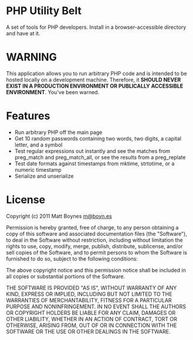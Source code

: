 PHP Utility Belt
================

A set of tools for PHP developers. Install in a browser-accessible directory and have at it.


WARNING
=======
This application allows you to run arbitrary PHP code and is intended to be hosted locally on a development machine. Therefore, it **SHOULD NEVER EXIST IN A PRODUCTION ENVIRONMENT OR PUBLICALLY ACCESSIBLE ENVIRONMENT**. You've been warned.


Features
========
* Run arbitrary PHP off the main page
* Get 10 random passwords containing two words, two digits, a capital letter, and a symbol
* Test regular expressions out instantly and see the matches from preg_match and preg_match_all, or see the results from a preg_replate
* Test date formats against timestamps from mktime, strtotime, or a numeric timestamp
* Serialize and unserialize


License
===========

Copyright (c) 2011 Matt Boynes <m@boyn.es>

Permission is hereby granted, free of charge, to any person obtaining
a copy of this software and associated documentation files (the
"Software"), to deal in the Software without restriction, including
without limitation the rights to use, copy, modify, merge, publish,
distribute, sublicense, and/or sell copies of the Software, and to
permit persons to whom the Software is furnished to do so, subject to
the following conditions:

The above copyright notice and this permission notice shall be
included in all copies or substantial portions of the Software.

THE SOFTWARE IS PROVIDED "AS IS", WITHOUT WARRANTY OF ANY KIND,
EXPRESS OR IMPLIED, INCLUDING BUT NOT LIMITED TO THE WARRANTIES OF
MERCHANTABILITY, FITNESS FOR A PARTICULAR PURPOSE AND
NONINFRINGEMENT. IN NO EVENT SHALL THE AUTHORS OR COPYRIGHT HOLDERS BE
LIABLE FOR ANY CLAIM, DAMAGES OR OTHER LIABILITY, WHETHER IN AN ACTION
OF CONTRACT, TORT OR OTHERWISE, ARISING FROM, OUT OF OR IN CONNECTION
WITH THE SOFTWARE OR THE USE OR OTHER DEALINGS IN THE SOFTWARE.